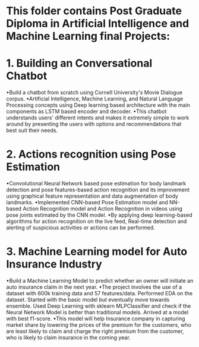 # This folder contains Post Graduate Diploma in Artificial Intelligence and Machine Learning final Projects:


# 1. Building an Conversational Chatbot

•Build a chatbot from scratch using Cornell University's Movie Dialogue corpus.
•Artificial Intelligence, Machine Learning, and Natural Language Processing concepts using Deep learning based architecture with the main components as LSTM based encoder and decoder.
•This chatbot understands users' different intents and makes it extremely simple to work around by presenting the users with options and recommendations that best suit their needs.


# 2. Actions recognition using Pose Estimation

•Convolutional Neural Network based pose estimation for body landmark detection and pose features-based action recognition and its improvement using graphical feature representation and data augmentation of body landmarks.
•Implemented CNN-based Pose Estimation model and NN-based Action Recognition model and Action Recognition in videos using pose joints estimated by the CNN model.
•By applying deep learning-based algorithms for action recognition on the live feed, Real-time detection and alerting of suspicious activities or actions can be performed.


# 3. Machine Learning model for Auto Insurance Industry

•Build a Machine Learning Model to predict whether an owner will initiate an auto insurance claim in the next year.
•The project involves the use of a dataset with 600k training data and 57 features/data. Performed EDA on the dataset. Started with the basic model but eventually move towards ensemble. Used Deep Learning with sklearn MLPClassifier and check if the Neural Network Model is better than traditional models. Arrived at a model with best f1-score.
•This model will help Insurance company in capturing market share by lowering the prices of the premium for the customers, who are least likely to claim and charge the right premium from the customer, who is likely to claim insurance in the coming year.